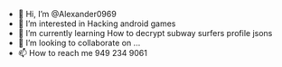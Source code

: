 - 👋 Hi, I’m @Alexander0969
- 👀 I’m interested in Hacking android games
- 🌱 I’m currently learning How to decrypt subway surfers profile jsons
- 💞️ I’m looking to collaborate on ...
- 📫 How to reach me 949 234 9061

<!---
Alexander0969/Alexander0969 is a ✨ special ✨ repository because its `README.md` (this file) appears on your GitHub profile.
You can click the Preview link to take a look at your changes.
--->








